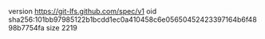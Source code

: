 version https://git-lfs.github.com/spec/v1
oid sha256:101bb97985122b1bcdd1ec0a410458c6e05650452423397164b6f4898b7754fa
size 2219
